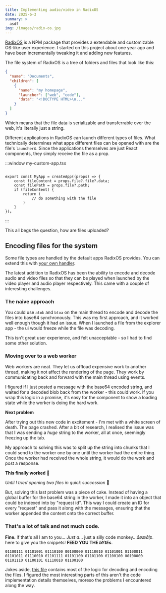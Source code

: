 ```yaml
---
title: Implementing audio/video in RadixOS
date: 2025-6-3
summary: >
  asdf
img: /images/radix-os.jpg
---
```


[RadixOS](https://radix-os.netlify.app/) is a NPM package that provides a extendable and customizable OS-like user experience. I started on this project about one year ago and have been incrementally tweaking it and adding new features.

The file system of RadixOS is a tree of folders and files that look like this:

```json
{
  "name": "Documents",
  "children": [
    {
      "name": "my homepage",
      "launcher": ["web", "code"],
      "data": "<!DOCTYPE HTML>\n..."
    }
  ]
}
```

Which means that the file data is serializable and transferrable over the web, it's literally just a string.

Different applications in RadixOS can launch different types of files. What technically determines what apps different files can be opened with are the file's `launcher`s. Since the applications themselves are just React components, they simply receive the file as a prop.

:::window
my-custom-app.tsx

```tsx

export const MyApp = createApp((props) => {
    const fileContent = props.file?.file?.data;
    const filePath = props.file?.path;
    if (fileContent) {
        return (
            // do something with the file
        )
    }
});
```

:::

This all begs the question, how are files uploaded?

## Encoding files for the system

Some file types are handled by the default apps RadixOS provides. You can extend this with [your own handler](https://radix-os.netlify.app/fs#system-file-upload).

The latest addition to RadixOS has been the ability to encode and decode audio and video files so that they can be played when launched by the video player and audio player respectively. This came with a couple of interesting challenges.

### The naive approach

You could use `atob` and `btoa` on the main thread to encode and decode the files into base64 synchronously. This was my first approach, and it worked well enough though it had an issue. When I launched a file from the explorer app - the ui would freeze while the file was decoding.

This isn't great user experience, and felt unacceptable - so I had to find some other solution.

### Moving over to a web worker

Web workers are neat. They let us offload expensive work to another thread, making it not affect the rendering of the page. They work by communicating back and forward with the main thread using events.

I figured if I just posted a message with the base64 encoded string, and waited for a decoded blob back from the worker - this could work. If you wrap this logic in a promise, it's easy for the component to show a loading state while the worker is doing the hard work.

**Next problem**

After trying out this new code in excitement - I'm met with a white screen of death. The page crashed. After a bit of research, I realised the issue was that I was sending a _huge_ string to the worker, all at once, seemingly freezing up the tab.

My approach to solving this was to split up the string into chunks that I could send to the worker one by one until the worker had the entire thing. Once the worker had received the whole string, it would do the work and post a response.

**This finally worked** 🤩

_Until I tried opening two files in quick succession_ 💩

But, solving this last problem was a piece of cake. Instead of having a global buffer for the base64 string in the worker, I made it into an object that could be indexed into by "request id". This way I could create an ID for every "request" and pass it along with the messages, ensuring that the worker appended the content onto the correct buffer.

### That's a lot of talk and not much code.

**Fine**. If that's all I am to you... _Just a_... just a silly code monkey..._åøæålp_. here to give you the snippets! **FEED YOU THE _bYtEs_**.

```tsx
01100111 01101001 01110100 00100000 01110010 01101001 01100011 01101011 01110010 01101111 01101100 01101100 01100100 00100000 01101110 01100101 01110010 01100100
```

Jokes aside, [this file](https://github.com/imp-dance/radix-os/blob/main/packages/radix-os/src/services/base64/base64.ts) contains most of the logic for decoding and encoding the files. I figured the most interesting parts of this aren't the code implementation details themselves, moreso the problems I encountered along the way.
